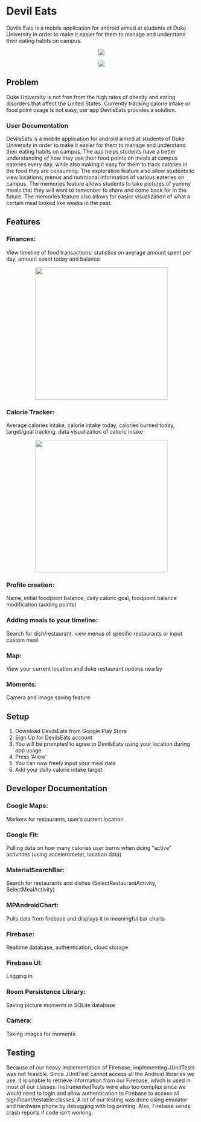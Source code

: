 # Devil Eats
Devils Eats is a mobile application for android aimed at students of Duke University in order to make it easier for them to manage and understand their eating habits on campus. 

<p align="center"> 
    <img src="demo/Logo.png">
 </p>
 
<p align="center"> 
    <img src="demo/home.png">
 </p>

## Problem
Duke University is not free from the high rates of obesity and eating disorders that affect the United States. Currently tracking calorie intake or food point usage is not easy, our app DevilsEats provides a solution.

### User Documentation

DevilsEats is a mobile application for android aimed at students of Duke University in order to make it easier for them to manage and understand their eating habits on campus. The app helps students have a better understanding of how they use their food points on meals at campus eateries every day, while also making it easy for them to track calories in the food they are consuming. The exploration feature also allow students to view locations, menus and nutritional information of various eateries on campus. The memories feature allows students to take pictures of yummy meals that they will want to remember to share and come back for in the future. The memories feature also allows for easier visualization of what a certain meal looked like weeks in the past.

## Features


 ### Finances: 
 View timeline of food transactions: statistics on average amount spent per day, amount spent today and balance

<p align="center"> 
    <img src="demo/finance.png" width="350">
 </p>


 ### Calorie Tracker: 
 Average calories intake, calorie intake today, calories burned today, target/goal tracking, data visualization of caloric intake
 
 <p align="center"> 
    <img src="demo/calorie.png" width="350">
 </p>

 ### Profile creation: 
 Name, initial foodpoint balance, daily caloric goal, foodpoint balance modification (adding points)

 ### Adding meals to your timeline: 
 Search for dish/restaurant, view menus of specific restaurants or input custom meal


 ### Map: 
 View your current location and duke restaurant options nearby

 ### Moments: 
 Camera and image saving feature


## Setup
1. Download DevilsEats from Google Play Store
2. Sign Up for DevilsEats account
3. You will be prompted to agree to DevilsEats using your location during app usage
4. Press ‘Allow’
5. You can now freely input your meal data
6. Add your daily calorie intake target

## Developer Documentation
### Google Maps: 
Markers for restaurants, user’s current location

### Google Fit:
Pulling data on how many calories user burns when doing “active” activitites (using accelerometer, location data)


### MaterialSearchBar: 
Search for restaurants and dishes (SelectRestaurantActivity, SelectMealActivity)


### MPAndroidChart: 
Pulls data from firebase and displays it in meaningful bar charts


### Firebase: 
Realtime database, authentication, cloud storage


### Firebase UI: 
Logging in

### Room Persistence Library: 
Saving picture moments in SQLite database

### Camera: 
Taking images for moments


## Testing
Because of our heavy implementation of Firebase, implementing JUnitTests was not feasible. Since JUnitTest cannot access all the Android libraries we use, it is unable to retrieve information from our Firebase, which is used in most of our classes.
InstrumentedTests were also too complex since we would need to login and allow authentication to Firebase to access all significant/testable classes. A lot of our testing was done using emulator and hardware phone by debugging with log printing. Also, Firebase sends crash reports if code isn’t working.
